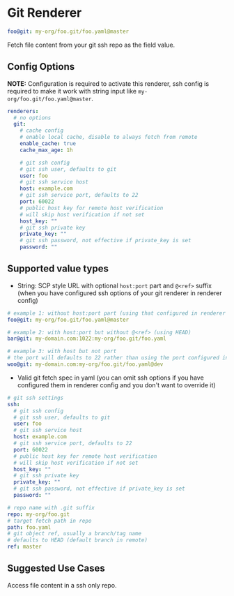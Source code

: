 # Git Renderer

```yaml
foo@git: my-org/foo.git/foo.yaml@master
```

Fetch file content from your git ssh repo as the field value.

## Config Options

__NOTE:__ Configuration is required to activate this renderer, ssh config is required to make it work with string input like `my-org/foo.git/foo.yaml@master`.

```yaml
renderers:
  # no options
  git:
    # cache config
    # enable local cache, disable to always fetch from remote
    enable_cache: true
    cache_max_age: 1h

    # git ssh config
    # git ssh user, defaults to git
    user: foo
    # git ssh service host
    host: example.com
    # git ssh service port, defaults to 22
    port: 60022
    # public host key for remote host verification
    # will skip host verification if not set
    host_key: ""
    # git ssh private key
    private_key: ""
    # git ssh password, not effective if private_key is set
    password: ""
```

## Supported value types

- String: SCP style URL with optional `host:port` part and `@<ref>` suffix (when you have configured ssh options of your git renderer in renderer config)

```yaml
# example 1: without host:port part (using that configured in renderer config) and with @<ref>
foo@git: my-org/foo.git/foo.yaml@master

# example 2: with host:port but without @<ref> (using HEAD)
bar@git: my-domain.com:1022:my-org/foo.git/foo.yaml

# example 3: with host but not port
# the port will defaults to 22 rather than using the port configured in renderer config
woo@git: my-domain.com:my-org/foo.git/foo.yaml@dev
```

- Valid git fetch spec in yaml (you can omit ssh options if you have configured them in renderer config and you don't want to override it)

```yaml
# git ssh settings
ssh:
  # git ssh config
  # git ssh user, defaults to git
  user: foo
  # git ssh service host
  host: example.com
  # git ssh service port, defaults to 22
  port: 60022
  # public host key for remote host verification
  # will skip host verification if not set
  host_key: ""
  # git ssh private key
  private_key: ""
  # git ssh password, not effective if private_key is set
  password: ""

# repo name with .git suffix
repo: my-org/foo.git
# target fetch path in repo
path: foo.yaml
# git object ref, usually a branch/tag name
# defaults to HEAD (default branch in remote)
ref: master
```

## Suggested Use Cases

Access file content in a ssh only repo.
